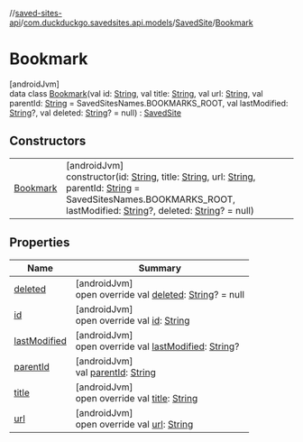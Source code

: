 //[saved-sites-api](../../../../index.md)/[com.duckduckgo.savedsites.api.models](../../index.md)/[SavedSite](../index.md)/[Bookmark](index.md)

# Bookmark

[androidJvm]\
data class [Bookmark](index.md)(val id: [String](https://kotlinlang.org/api/latest/jvm/stdlib/kotlin/-string/index.html), val title: [String](https://kotlinlang.org/api/latest/jvm/stdlib/kotlin/-string/index.html), val url: [String](https://kotlinlang.org/api/latest/jvm/stdlib/kotlin/-string/index.html), val parentId: [String](https://kotlinlang.org/api/latest/jvm/stdlib/kotlin/-string/index.html) = SavedSitesNames.BOOKMARKS_ROOT, val lastModified: [String](https://kotlinlang.org/api/latest/jvm/stdlib/kotlin/-string/index.html)?, val deleted: [String](https://kotlinlang.org/api/latest/jvm/stdlib/kotlin/-string/index.html)? = null) : [SavedSite](../index.md)

## Constructors

| | |
|---|---|
| [Bookmark](-bookmark.md) | [androidJvm]<br>constructor(id: [String](https://kotlinlang.org/api/latest/jvm/stdlib/kotlin/-string/index.html), title: [String](https://kotlinlang.org/api/latest/jvm/stdlib/kotlin/-string/index.html), url: [String](https://kotlinlang.org/api/latest/jvm/stdlib/kotlin/-string/index.html), parentId: [String](https://kotlinlang.org/api/latest/jvm/stdlib/kotlin/-string/index.html) = SavedSitesNames.BOOKMARKS_ROOT, lastModified: [String](https://kotlinlang.org/api/latest/jvm/stdlib/kotlin/-string/index.html)?, deleted: [String](https://kotlinlang.org/api/latest/jvm/stdlib/kotlin/-string/index.html)? = null) |

## Properties

| Name | Summary |
|---|---|
| [deleted](deleted.md) | [androidJvm]<br>open override val [deleted](deleted.md): [String](https://kotlinlang.org/api/latest/jvm/stdlib/kotlin/-string/index.html)? = null |
| [id](id.md) | [androidJvm]<br>open override val [id](id.md): [String](https://kotlinlang.org/api/latest/jvm/stdlib/kotlin/-string/index.html) |
| [lastModified](last-modified.md) | [androidJvm]<br>open override val [lastModified](last-modified.md): [String](https://kotlinlang.org/api/latest/jvm/stdlib/kotlin/-string/index.html)? |
| [parentId](parent-id.md) | [androidJvm]<br>val [parentId](parent-id.md): [String](https://kotlinlang.org/api/latest/jvm/stdlib/kotlin/-string/index.html) |
| [title](title.md) | [androidJvm]<br>open override val [title](title.md): [String](https://kotlinlang.org/api/latest/jvm/stdlib/kotlin/-string/index.html) |
| [url](url.md) | [androidJvm]<br>open override val [url](url.md): [String](https://kotlinlang.org/api/latest/jvm/stdlib/kotlin/-string/index.html) |
